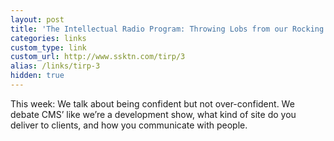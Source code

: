 ```yaml
---
layout: post
title: 'The Intellectual Radio Program: Throwing Lobs from our Rocking Chairs'
categories: links
custom_type: link
custom_url: http://www.ssktn.com/tirp/3
alias: /links/tirp-3
hidden: true
---
```

This week: We talk about being confident but not over-confident. We debate CMS’ like we’re a development show, what kind of site do you deliver to clients, and how you communicate with people.
